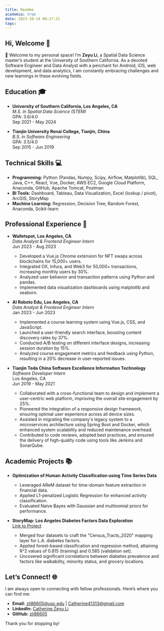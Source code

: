 ```yaml
---
title: Readme
academia: true
date: 2023-10-14 00:27:21
tags:
---
```

## Hi, Welcome 👋

👋 Welcome to my personal space! I’m **Zeyu Li**, a Spatial Data Science master’s student at the University of Southern California. As a devoted Software Engineer and Data Analyst with a penchant for Android, iOS, web development, and data analytics, I am constantly embracing challenges and new learnings in these evolving fields.

## Education 🎓
- **University of Southern California, Los Angeles, CA**  
  *M.S. in Spatial Data Science (STEM)*  
  GPA: 3.6/4.0  
  Sep 2021 - May 2024  

- **Tianjin University Renai College, Tianjin, China**  
  *B.S. in Software Engineering*  
  GPA: 3.5/4.0  
  Sep 2015 - Jun 2019  

## Technical Skills 💻
- **Programming:** Python (Pandas, Numpy, Scipy, Airflow, Matplotlib), SQL, Java, C++, React, Vue, Docker, AWS EC2, Google Cloud Platform, Anaconda, GitHub, Apache Tomcat, Postman
- **BI Tools:** Dashboard, Tableau, Data Visualization, Excel (lookup / pivot), ArcGIS, StoryMap
- **Machine Learning:** Regression, Decision Tree, Random Forest, Anaconda, Scikit-learn

## Professional Experience 🚀
- **Walletspot, Los Angeles, CA**  
  *Data Analyst & Frontend Engineer Intern*  
  Jun 2023 - Aug 2023  
  - Developed a Vue.js Chrome extension for NFT swaps across blockchains for 15,000+ users.  
  - Integrated OX, Infura, and Web3 for 50,000+ transactions, increasing monthly users by 30%.  
  - Analyzed user behavior and transaction patterns using Python and pandas.  
  - Implemented data visualization dashboards using matplotlib and seaborn.  

- **AI Roboto Edu, Los Angeles, CA**  
  *Data Analyst & Frontend Engineer Intern*  
  Jan 2023 - Jun 2023  
  - Implemented a course learning system using Vue.js, CSS, and JavaScript.  
  - Launched a user-friendly search interface, boosting content discovery rates by 37%.  
  - Conducted A/B testing on different interface designs, increasing session duration by 15%.  
  - Analyzed course engagement metrics and feedback using Python, resulting in a 20% decrease in user-reported issues.

- **Tianjin Teda China Software Excellence Information Technology**  
    *Software Developer Intern*  
    Los Angeles, CA  
    Jun 2019 - May 2021

    - Collaborated with a cross-functional team to design and implement a user-centric web platform, improving the overall site engagement by 25%.
    - Pioneered the integration of a responsive design framework, ensuring optimal user experience across all device sizes.
    - Assisted in migrating the company's legacy system to a microservices architecture using Spring Boot and Docker, which enhanced system scalability and reduced maintenance overhead.
    - Contributed to code reviews, adopted best practices, and ensured the delivery of high-quality code using tools like Jenkins and SonarQube.


## Academic Projects 📚
- **Optimization of Human Activity Classification using Time Series Data**  
  - Leveraged AReM dataset for time-domain feature extraction in financial data.  
  - Applied L1-penalized Logistic Regression for enhanced activity classification.  
  - Evaluated Naive Bayes with Gaussian and multinomial priors for performance.  

- **StoryMap: Los Angeles Diabetes Factors Data Exploration**  
  [Link to Project](https://storymaps.arcgis.com/stories/165118989af342f79fc5fa3d124aa142)  
  - Merged four datasets to craft the "Census_Tracts_2020" mapping layer for L.A. diabetes factors.  
  - Applied forest-based classification and regression method, attaining R^2 values of 0.815 (training) and 0.585 (validation set).  
  - Uncovered significant correlations between diabetes prevalence and factors like walkability, minority status, and grocery locations.

## Let’s Connect! 🌐
I am always open to connecting with fellow professionals. Here’s where you can find me:

- **Email:** [zli86605@usc.edu](mailto:zli86605@usc.edu) | [Catherine41313@gmail.com](Catherine41313@gmail.com) 
- **LinkedIn:** [Catherine Zeyu Li](https://linkedin.com/in/catherinezy-li)
- **GitHub:** [zli86605](https://github.com/zli86605)

Thank you for stopping by!
